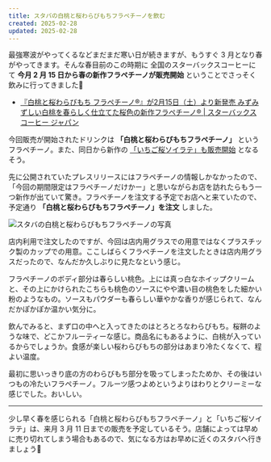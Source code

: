 ```yaml
---
title: スタバの白桃と桜わらびもちフラペチーノを飲む
created: 2025-02-28
updated: 2025-02-28
---
```


最強寒波がやってくるなどまだまだ寒い日が続きますが、もうすぐ 3 月となり春がやってきます。そんな春目前のこの時期に 全国のスターバックスコーヒーにて **今月 2 月 15 日から春の新作フラペチーノが販売開始** ということでさっそく飲みに行ってきました🌸

- [『白桃と桜わらびもち フラペチーノ®』が2月15日（土）より新発売 みずみずしい白桃を春らしく仕立てた桜色の新作フラペチーノ® | スターバックス コーヒー ジャパン](https://www.starbucks.co.jp/press_release/pr2025-5402.php)

今回販売が開始されたドリンクは **「白桃と桜わらびもちフラペチーノ」** というフラペチーノ。また、同日から新作の [「いちご桜ソイラテ」も販売開始](https://www.starbucks.co.jp/press_release/pr2025-5412.php) となるそう。

先に公開されていたプレスリリースにはフラペチーノの情報しかなかったので、「今回の期間限定はフラペチーノだけかー」と思いながらお店を訪れたらもう一つ新作が出ていて驚き。フラペチーノを注文する予定でお店へと来ていたので、予定通り **「白桃と桜わらびもちフラペチーノ」を注文** しました。

![スタバの白桃と桜わらびもちフラペチーノの写真](3fab1b4a-aa54-4787-eb9c-8e86fd0f9200)

店内利用で注文したのですが、今回は店内用グラスでの用意ではなくプラスチック製のカップでの用意。ここしばらくフラペチーノを注文したときは店内用グラスだったので、なんだか久しぶりに見たなという感じ。

フラペチーノのボディ部分は春らしい桃色。上には真っ白なホイップクリームと、その上にかけられたこちらも桃色のソースにやや濃い目の桃色をした細かい粉のようなもの。ソースもパウダーも春らしい華やかな香りが感じられて、なんだかぽかぽか温かい気分に。

飲んでみると、まず口の中へと入ってきたのはとろとろなわらびもち。桜餅のような味で、どこかフルーティーな感じ。商品名にもあるように、白桃が入っているからでしょうか。食感が楽しい桜わらびもちの部分はあまり冷たくなくて、程よい温度。

最初に思いっきり底の方のわらびもち部分を吸ってしまったためか、その後はいつもの冷たいフラペチーノ。フルーツ感つよめというよりはわりとクリーミーな感じでした。おいしい。

---

少し早く春を感じられる「白桃と桜わらびもちフラペチーノ」と「いちご桜ソイラテ」は、来月 3 月 11 日までの販売を予定しているそう。店舗によっては早めに売り切れてしまう場合もあるので、気になる方はお早めに近くのスタバへ行きましょう💨

